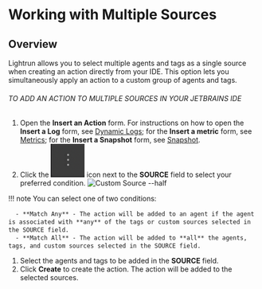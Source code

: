 # Working with Multiple Sources

## Overview

Lightrun allows you to select multiple agents and tags as a single source when creating an action directly from your IDE. This option lets you simultaneously apply an action to a custom group of agents and tags.

###### TO ADD AN ACTION TO MULTIPLE SOURCES IN YOUR JETBRAINS IDE

1. Open the **Insert an Action** form. For instructions on how to open the **Insert a Log** form, see [Dynamic Logs](/logs/); for the **Insert a metric** form, see [Metrics](/metrics/); for the **Insert a Snapshot** form, see [Snapshot](/snapshots-plugin/).
2. Click the ![Menu --icon](../assets/images/vscode/vscode-custom-source-menu.png) icon next to the **SOURCE** field to select your preferred condition. 
  ![Custom Source --half](../assets/images/jetbrains-source-manynay-select.gif)

  !!! note
      You can select one of two conditions:
      
      - **Match Any** - The action will be added to an agent if the agent is associated with **any** of the tags or custom sources selected in the SOURCE field.
      - **Match All** - The action will be added to **all** the agents, tags, and custom sources selected in the SOURCE field.

1. Select the agents and tags to be added in the **SOURCE** field.
2. Click **Create** to create the action. 
  The action will be added to the selected sources.